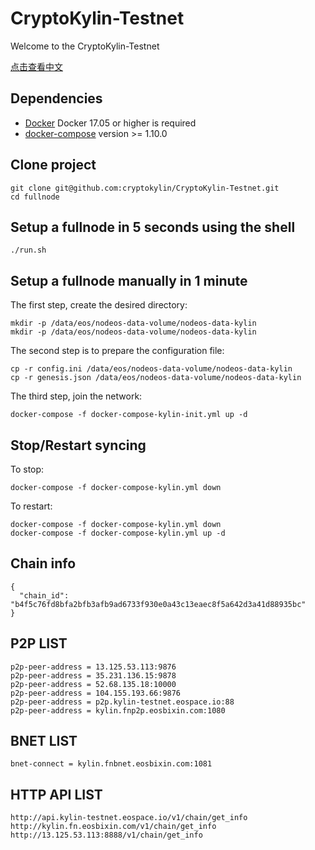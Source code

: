 # CryptoKylin-Testnet

Welcome to the CryptoKylin-Testnet

[点击查看中文](README_CN.md)

## Dependencies

- [Docker](https://docs.docker.com) Docker 17.05 or higher is required
- [docker-compose](https://docs.docker.com/compose/) version >= 1.10.0

## Clone project

```
git clone git@github.com:cryptokylin/CryptoKylin-Testnet.git
cd fullnode
```

## Setup a fullnode in 5 seconds using the shell

```
./run.sh
```

## Setup a fullnode manually in 1 minute

The first step, create the desired directory:

```
mkdir -p /data/eos/nodeos-data-volume/nodeos-data-kylin
mkdir -p /data/eos/nodeos-data-volume/nodeos-data-kylin
```

The second step is to prepare the configuration file:

```
cp -r config.ini /data/eos/nodeos-data-volume/nodeos-data-kylin
cp -r genesis.json /data/eos/nodeos-data-volume/nodeos-data-kylin
```

The third step, join the network:

```
docker-compose -f docker-compose-kylin-init.yml up -d
```

## Stop/Restart syncing

To stop:

```
docker-compose -f docker-compose-kylin.yml down
```

To restart:

```
docker-compose -f docker-compose-kylin.yml down
docker-compose -f docker-compose-kylin.yml up -d
```
## Chain info

```
{
  "chain_id": "b4f5c76fd8bfa2bfb3afb9ad6733f930e0a43c13eaec8f5a642d3a41d88935bc"
}
```

## P2P LIST

```
p2p-peer-address = 13.125.53.113:9876
p2p-peer-address = 35.231.136.15:9878
p2p-peer-address = 52.68.135.18:10000
p2p-peer-address = 104.155.193.66:9876
p2p-peer-address = p2p.kylin-testnet.eospace.io:88
p2p-peer-address = kylin.fnp2p.eosbixin.com:1080
```

## BNET LIST

```
bnet-connect = kylin.fnbnet.eosbixin.com:1081
```

## HTTP API LIST

```
http://api.kylin-testnet.eospace.io/v1/chain/get_info
http://kylin.fn.eosbixin.com/v1/chain/get_info
http://13.125.53.113:8888/v1/chain/get_info
```